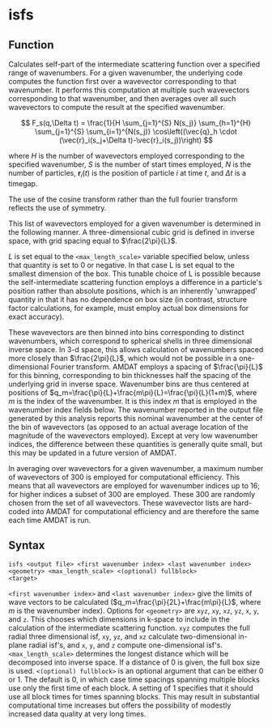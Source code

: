 <h1>isfs</h1>
<h2>Function</h2>

Calculates self-part of the intermediate scattering function over a specified range of wavenumbers. For a given wavenumber, the underlying code computes the function first over a wavevector corresponding to that wavenumber. It performs this computation at multiple such wavevectors corresponding to that wavenumber, and then averages over all such wavevectors to compute the result at the specified wavenumber.

$$  F_s(q,\Delta t) = \frac{1}{H \sum_{j=1}^{S} N(s_j)} \sum_{h=1}^{H} \sum_{j=1}^{S} \sum_{i=1}^{N(s_j)} \cos\left((\vec{q}_h \cdot (\vec{r}_i(s_j+\Delta t)-\vec{r}_i(s_j))\right)   $$

where $H$ is the number of wavevectors employed corresponding to the specified wavenumber, $S$ is the number of start times employed, $N$ is the number of particles, $\boldsymbol{r}_i(t)$ is the position of particle $i$ at time $t$, and $\Delta t$ is a timegap. 

The use of the cosine transform rather than the full fourier transform reflects the use of symmetry.

This list of wavevectors employed for a given wavenumber is determined in the following manner. A three-dimensional cubic grid is defined in inverse space, with grid spacing equal to $\frac{2\pi}{L}$. 

$L$ is set equal to the ``<max_length_scale>`` variable specified below, unless that quantity is set to 0 or negative. In that case L is set equal to the smallest dimension of the box. This tunable choice of L is possible because the self-intermediate scattering function employs a difference in a particle's position rather than absolute positions, which is an inherently 'unwrapped' quantity in that it has no dependence on box size (in contrast, structure factor calculations, for example, must employ actual box dimensions for exact accuracy).

These wavevectors are then binned into bins corresponding to distinct wavenumbers, which correspond to spherical shells in three dimensional inverse space. In 3-d space, this allows calculation of wavenumbers spaced more closely than $\frac{2\pi}{L}$, which would not be possible in a one-dimensional Fourier transform.  AMDAT employs a spacing of $\frac{\pi}{L}$ for this binning, corresponding to bin thicknesses half the spacing of the underlying grid in inverse space. Wavenumber bins are thus centered at positions of $q_m=\frac{\pi}{L}+\frac{m\pi}{L}=\frac{\pi}{L}(1+m)$, where $m$ is the index of the wavenumber. It is this index $m$ that is employed in the wavenumber index fields below. The wavenumber reported in the output file generated by this analysis reports this nominal wavenumber at the center of the bin of wavevectors (as opposed to an actual average location of the magnitude of the wavevectors employed). Except at very low wavenumber indices, the difference between these quantities is generally quite small, but this may be updated in a future version of AMDAT.

In averaging over wavevectors for a given wavenumber, a maximum number of wavevectors of 300 is employed for computational efficiency. This means that all wavevectors are employed for wavenumber indices up to 16; for higher indices a subset of 300 are employed. These 300 are randomly chosen from the set of all wavevectors. These wavevector lists are hard-coded into AMDAT for computational efficiency and are therefore the same each time AMDAT is run. 

<h2>Syntax</h2>

```
isfs <output file> <first wavenumber index> <last wavenumber index> <geometry> <max_length_scale> <(optional) fullblock>
<target>
```

``<first wavenumber index>`` and ``<last wavenumber index>`` give the limits of wave vectors to be calculated ($q_m=\frac{\pi}{2L}+\frac{m\pi}{L}$, where $m$ is the wavenumber index). Options for ``<geometry>`` are ``xyz``, ``xy``, ``xz``, ``yz``, ``x``, ``y``, and ``z``. This chooses which dimensions in k-space to include in the calculation of the intermediate scattering function. ``xyz`` computes the full radial three dimensional isf, ``xy``, ``yz``, and ``xz`` calculate two-dimensional in-plane radial isf's, and ``x``, ``y``, and ``z`` compute one-dimensional isf's. ``<max_length_scale>`` determines the longest distance which will be decomposed into inverse space. If a distance of 0 is given, the full box size is used. ``<(optional) fullblock>`` is an optional argument that can be either 0 or 1. The default is 0, in which case time spacings spanning multiple blocks use only the first time of each block. A setting of 1 specifies that it should use all block times for times spanning blocks. This may result in substantial computational time increases but offers the possibility of modestly increased data quality at very long times.
